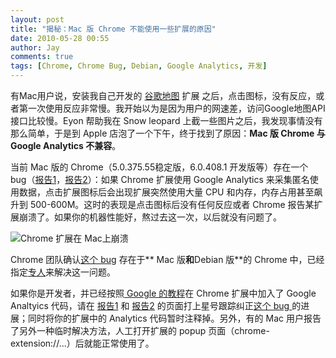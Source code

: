 ```yaml
---
layout: post
title: "揭秘：Mac 版 Chrome 不能使用一些扩展的原因"
date: 2010-05-28 00:55
author: Jay
comments: true
tags: [Chrome, Chrome Bug, Debian, Google Analytics, 开发]
---
```

有Mac用户说，安装我自己开发的 [谷歌地图](https://chrome.google.com/extensions/detail/fbfnldkfkplmmmbfnjkdbbhjbopnocda) 扩展 之后，点击图标，没有反应，或者第一次使用反应非常慢。我开始以为是因为用户的网速差，访问Google地图API接口比较慢。Eyon  帮助我在 Snow leopard 上截一些图片之后，我发现事情没有那么简单，于是到 Apple 店泡了一个下午，终于找到了原因：**Mac 版 Chrome 与 Google Analytics 不兼容**。

当前 Mac 版的 Chrome（5.0.375.55稳定版，6.0.408.1 开发版等）存在一个 bug（[报告1](http://code.google.com/p/chromium/issues/detail?id=44941)，[报告2](http://code.google.com/p/chromium/issues/detail?id=43400)）：如果 Chrome 扩展使用 Google Analytics 来采集匿名使用数据，点击扩展图标后会出现扩展突然使用大量 CPU 和内存，内存占用甚至飙升到 500-600M。这时的表现是点击图标后没有任何反应或者 Chrome 报告某扩展崩溃了。如果你的机器性能好，熬过去这一次，以后就没有问题了。

![](http://img.chromi.org/2010/05/chrome-extension-crash-on-Mac.png "Chrome 扩展在 Mac上崩溃")

Chrome 团队确认[这个 bug](http://code.google.com/p/chromium/issues/detail?id=44941) 存在于** Mac 版**和**Debian 版**的 Chrome 中，已经指定[专人](http://code.google.com/u/aa@chromium.org/)来解决这一问题。

如果你是开发者，并已经按照[ Google 的教程](http://code.google.com/chrome/extensions/dev/tut_analytics.html)在 Chrome 扩展中加入了 Google Analtyics 代码，请在 [报告1](http://code.google.com/p/chromium/issues/detail?id=44941) 和 [报告2](http://code.google.com/p/chromium/issues/detail?id=43400) 的页面打上星号跟踪纠正[这个 bug ](http://code.google.com/p/chromium/issues/detail?id=44941)的进展；同时将你的扩展中的 Analytics 代码暂时注释掉。另外，有的 Mac 用户报告了另外一种临时解决方法，人工打开扩展的 popup 页面（chrome-extension://...）后就能正常使用了。
